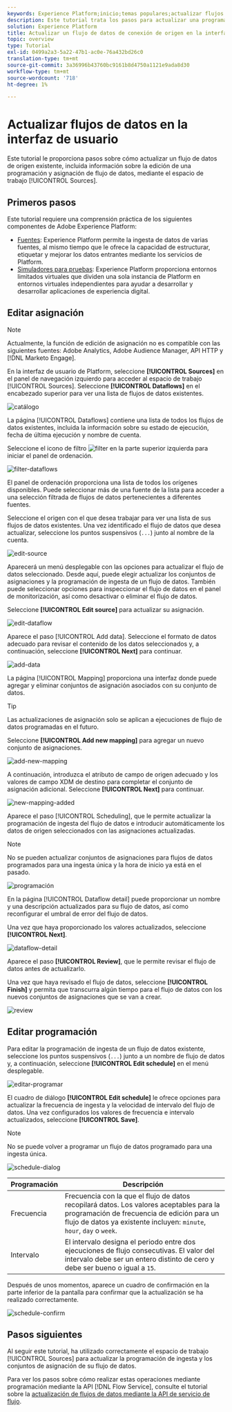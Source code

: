 ```yaml
---
keywords: Experience Platform;inicio;temas populares;actualizar flujos de datos;editar programación
description: Este tutorial trata los pasos para actualizar una programación de flujo de datos, incluida la frecuencia de ingesta y la velocidad de intervalo, mediante el espacio de trabajo de fuentes.
solution: Experience Platform
title: Actualizar un flujo de datos de conexión de origen en la interfaz de usuario
topic: overview
type: Tutorial
exl-id: 0499a2a3-5a22-47b1-ac0e-76a432bd26c0
translation-type: tm+mt
source-git-commit: 3a36996b43760bc9161b8d4750a1121e9ada8d30
workflow-type: tm+mt
source-wordcount: '718'
ht-degree: 1%

---
```


# Actualizar flujos de datos en la interfaz de usuario

Este tutorial le proporciona pasos sobre cómo actualizar un flujo de datos de origen existente, incluida información sobre la edición de una programación y asignación de flujo de datos, mediante el espacio de trabajo [!UICONTROL Sources].

## Primeros pasos

Este tutorial requiere una comprensión práctica de los siguientes componentes de Adobe Experience Platform:

- [Fuentes](../../home.md): Experience Platform permite la ingesta de datos de varias fuentes, al mismo tiempo que le ofrece la capacidad de estructurar, etiquetar y mejorar los datos entrantes mediante los servicios de Platform.
- [Simuladores para pruebas](../../../sandboxes/home.md): Experience Platform proporciona entornos limitados virtuales que dividen una sola instancia de Platform en entornos virtuales independientes para ayudar a desarrollar y desarrollar aplicaciones de experiencia digital.

## Editar asignación

>[!NOTE]
>
>Actualmente, la función de edición de asignación no es compatible con las siguientes fuentes: Adobe Analytics, Adobe Audience Manager, API HTTP y [!DNL Marketo Engage].

En la interfaz de usuario de Platform, seleccione **[!UICONTROL Sources]** en el panel de navegación izquierdo para acceder al espacio de trabajo [!UICONTROL Sources]. Seleccione **[!UICONTROL Dataflows]** en el encabezado superior para ver una lista de flujos de datos existentes.

![catálogo](../../images/tutorials/update-dataflows/catalog.png)

La página [!UICONTROL Dataflows] contiene una lista de todos los flujos de datos existentes, incluida la información sobre su estado de ejecución, fecha de última ejecución y nombre de cuenta.

Seleccione el icono de filtro ![filter](../../images/tutorials/update/filter.png) en la parte superior izquierda para iniciar el panel de ordenación.

![filter-dataflows](../../images/tutorials/update-dataflows/filter-dataflows.png)

El panel de ordenación proporciona una lista de todos los orígenes disponibles. Puede seleccionar más de una fuente de la lista para acceder a una selección filtrada de flujos de datos pertenecientes a diferentes fuentes.

Seleccione el origen con el que desea trabajar para ver una lista de sus flujos de datos existentes. Una vez identificado el flujo de datos que desea actualizar, seleccione los puntos suspensivos (`...`) junto al nombre de la cuenta.

![edit-source](../../images/tutorials/update-dataflows/edit-source.png)

Aparecerá un menú desplegable con las opciones para actualizar el flujo de datos seleccionado. Desde aquí, puede elegir actualizar los conjuntos de asignaciones y la programación de ingesta de un flujo de datos. También puede seleccionar opciones para inspeccionar el flujo de datos en el panel de monitorización, así como desactivar o eliminar el flujo de datos.

Seleccione **[!UICONTROL Edit source]** para actualizar su asignación.

![edit-dataflow](../../images/tutorials/update-dataflows/edit-dataflow.png)

Aparece el paso [!UICONTROL Add data]. Seleccione el formato de datos adecuado para revisar el contenido de los datos seleccionados y, a continuación, seleccione **[!UICONTROL Next]** para continuar.

![add-data](../../images/tutorials/update-dataflows/add-data.png)

La página [!UICONTROL Mapping] proporciona una interfaz donde puede agregar y eliminar conjuntos de asignación asociados con su conjunto de datos.

>[!TIP]
>
>Las actualizaciones de asignación solo se aplican a ejecuciones de flujo de datos programadas en el futuro.

Seleccione **[!UICONTROL Add new mapping]** para agregar un nuevo conjunto de asignaciones.

![add-new-mapping](../../images/tutorials/update-dataflows/add-new-mapping.png)

A continuación, introduzca el atributo de campo de origen adecuado y los valores de campo XDM de destino para completar el conjunto de asignación adicional. Seleccione **[!UICONTROL Next]** para continuar.

![new-mapping-added](../../images/tutorials/update-dataflows/new-mapping-added.png)

Aparece el paso [!UICONTROL Scheduling], que le permite actualizar la programación de ingesta del flujo de datos e introducir automáticamente los datos de origen seleccionados con las asignaciones actualizadas.

>[!NOTE]
>
>No se pueden actualizar conjuntos de asignaciones para flujos de datos programados para una ingesta única y la hora de inicio ya está en el pasado.

![programación](../../images/tutorials/update-dataflows/scheduling.png)

En la página [!UICONTROL Dataflow detail] puede proporcionar un nombre y una descripción actualizados para su flujo de datos, así como reconfigurar el umbral de error del flujo de datos.

Una vez que haya proporcionado los valores actualizados, seleccione **[!UICONTROL Next]**.

![dataflow-detail](../../images/tutorials/update-dataflows/dataflow-detail.png)

Aparece el paso **[!UICONTROL Review]**, que le permite revisar el flujo de datos antes de actualizarlo.

Una vez que haya revisado el flujo de datos, seleccione **[!UICONTROL Finish]** y permita que transcurra algún tiempo para el flujo de datos con los nuevos conjuntos de asignaciones que se van a crear.

![review](../../images/tutorials/update-dataflows/review.png)

## Editar programación

Para editar la programación de ingesta de un flujo de datos existente, seleccione los puntos suspensivos (`...`) junto a un nombre de flujo de datos y, a continuación, seleccione **[!UICONTROL Edit schedule]** en el menú desplegable.

![editar-programar](../../images/tutorials/update-dataflows/edit-schedule.png)

El cuadro de diálogo **[!UICONTROL Edit schedule]** le ofrece opciones para actualizar la frecuencia de ingesta y la velocidad de intervalo del flujo de datos. Una vez configurados los valores de frecuencia e intervalo actualizados, seleccione **[!UICONTROL Save]**.

>[!NOTE]
>
>No se puede volver a programar un flujo de datos programado para una ingesta única.

![schedule-dialog](../../images/tutorials/update-dataflows/schedule-dialog-box.png)

| Programación | Descripción |
| ---------- | ----------- |
| Frecuencia | Frecuencia con la que el flujo de datos recopilará datos. Los valores aceptables para la programación de frecuencia de edición para un flujo de datos ya existente incluyen: `minute`, `hour`, `day` o `week`. |
| Intervalo | El intervalo designa el periodo entre dos ejecuciones de flujo consecutivas. El valor del intervalo debe ser un entero distinto de cero y debe ser bueno o igual a `15`. |

Después de unos momentos, aparece un cuadro de confirmación en la parte inferior de la pantalla para confirmar que la actualización se ha realizado correctamente.

![schedule-confirm](../../images/tutorials/update-dataflows/schedule-confirm.png)

## Pasos siguientes

Al seguir este tutorial, ha utilizado correctamente el espacio de trabajo [!UICONTROL Sources] para actualizar la programación de ingesta y los conjuntos de asignación de su flujo de datos.

Para ver los pasos sobre cómo realizar estas operaciones mediante programación mediante la API [!DNL Flow Service], consulte el tutorial sobre la [actualización de flujos de datos mediante la API de servicio de flujo](../../tutorials/api/update-dataflows.md).
